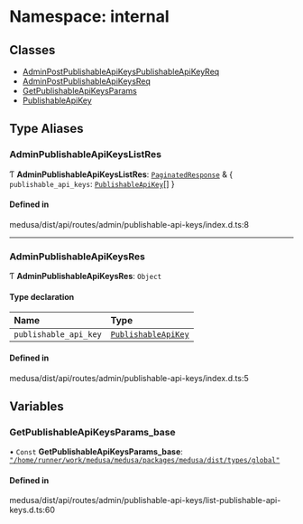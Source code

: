 # Namespace: internal

## Classes

- [AdminPostPublishableApiKeysPublishableApiKeyReq](../classes/internal-21.AdminPostPublishableApiKeysPublishableApiKeyReq.md)
- [AdminPostPublishableApiKeysReq](../classes/internal-21.AdminPostPublishableApiKeysReq.md)
- [GetPublishableApiKeysParams](../classes/internal-21.GetPublishableApiKeysParams.md)
- [PublishableApiKey](../classes/internal-21.PublishableApiKey.md)

## Type Aliases

### AdminPublishableApiKeysListRes

Ƭ **AdminPublishableApiKeysListRes**: [`PaginatedResponse`](internal-2.md#paginatedresponse) & { `publishable_api_keys`: [`PublishableApiKey`](../classes/internal-21.PublishableApiKey.md)[]  }

#### Defined in

medusa/dist/api/routes/admin/publishable-api-keys/index.d.ts:8

___

### AdminPublishableApiKeysRes

Ƭ **AdminPublishableApiKeysRes**: `Object`

#### Type declaration

| Name | Type |
| :------ | :------ |
| `publishable_api_key` | [`PublishableApiKey`](../classes/internal-21.PublishableApiKey.md) |

#### Defined in

medusa/dist/api/routes/admin/publishable-api-keys/index.d.ts:5

## Variables

### GetPublishableApiKeysParams\_base

• `Const` **GetPublishableApiKeysParams\_base**: [`"/home/runner/work/medusa/medusa/packages/medusa/dist/types/global"`](internal-7.__home_runner_work_medusa_medusa_packages_medusa_dist_types_global_.md)

#### Defined in

medusa/dist/api/routes/admin/publishable-api-keys/list-publishable-api-keys.d.ts:60

